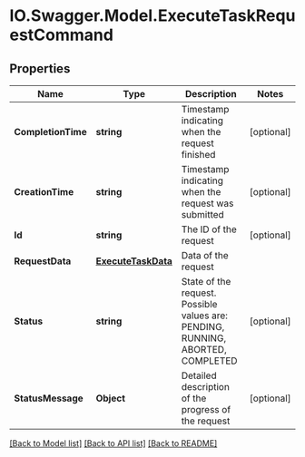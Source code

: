 # IO.Swagger.Model.ExecuteTaskRequestCommand
## Properties

Name | Type | Description | Notes
------------ | ------------- | ------------- | -------------
**CompletionTime** | **string** | Timestamp indicating when the request finished | [optional] 
**CreationTime** | **string** | Timestamp indicating when the request was submitted | [optional] 
**Id** | **string** | The ID of the request | [optional] 
**RequestData** | [**ExecuteTaskData**](ExecuteTaskData.md) | Data of the request | 
**Status** | **string** | State of the request. Possible values are: PENDING, RUNNING, ABORTED, COMPLETED | [optional] 
**StatusMessage** | **Object** | Detailed description of the progress of the request | [optional] 

[[Back to Model list]](../README.md#documentation-for-models) [[Back to API list]](../README.md#documentation-for-api-endpoints) [[Back to README]](../README.md)

